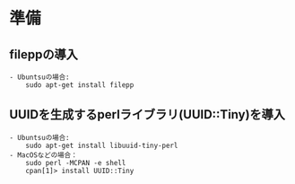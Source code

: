 # 準備
## fileppの導入
    - Ubuntsuの場合:
        sudo apt-get install filepp
## UUIDを生成するperlライブラリ(UUID::Tiny)を導入
    - Ubuntsuの場合:
        sudo apt-get install libuuid-tiny-perl
    - MacOSなどの場合：
        sudo perl -MCPAN -e shell
        cpan[1]> install UUID::Tiny 
